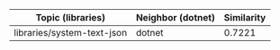 | Topic (libraries) | Neighbor (dotnet) | Similarity |
|-------------|-------------------|------------|
| libraries/system-text-json | dotnet | 0.7221 |
